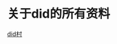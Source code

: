 # 关于did的所有资料



[did村](https://baike.baidu.com/item/%E5%85%9A%E4%B8%9C%E6%9D%91/1300829?fr=aladdin)   
